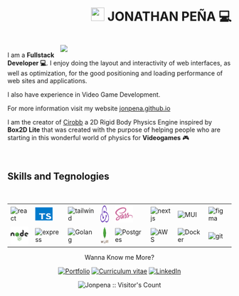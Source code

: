 <div align="right">

# <img src="https://raw.githubusercontent.com/MartinHeinz/MartinHeinz/master/wave.gif" width="30px" height="30px"> JONATHAN PEÑA 💻 

</div>

<br />

<img width="385" height="auto" align="right" src="https://github.com/jonpena/jonpena/blob/main/banner.png">

I am a **Fullstack Developer 💻**. I enjoy doing the layout and interactivity of web interfaces, as well as optimization, for the good positioning and loading performance of web sites and applications.

I also have experience in Video Game Development.

For more information visit my website <a href="https://jonpena.github.io" target="_blank" rel="noopener">jonpena.github.io</a>

I am the creator of <a href="https://github.com/jonpena/Cirobb" target="_blank" rel="noopener">Cirobb</a> a 2D Rigid Body Physics Engine inspired by **Box2D Lite** that was created with the purpose of helping people who are starting 
in this wonderful world of physics for **Videogames** 🎮

<br />

## Skills and Tegnologies

<br />

<table align="center">
    <tr>
        <td><img src="https://react.dev/images/brand/logo_dark.svg" alt="react" width="40" height="40"/></td>
        <td><img src="https://raw.githubusercontent.com/devicons/devicon/master/icons/typescript/typescript-original.svg" alt="typescript" width="40" height="30"/> </td>
        <td><img src="https://www.vectorlogo.zone/logos/tailwindcss/tailwindcss-icon.svg" alt="tailwind" width="40" height="40"/></td>
        <td><img src="https://raw.githubusercontent.com/devicons/devicon/master/icons/redux/redux-original.svg" alt="redux" width="40" height="40"/> </td> 
        <td><img src="https://raw.githubusercontent.com/devicons/devicon/master/icons/sass/sass-original.svg" alt="sass" width="40" height="40"/></td>
        <td><img src="https://seeklogo.com/images/N/next-js-icon-logo-EE302D5DBD-seeklogo.com.png" alt="nextjs" width="40" height="40"/></td>
        <td><img src="https://v4.mui.com/static/logo.png" alt="MUI" width="40" height="40"/></td>
        <td><img src="https://www.vectorlogo.zone/logos/figma/figma-icon.svg" alt="figma" width="40" height="40"/></td> 
    </tr>
    <tr>
        <td><img src="https://raw.githubusercontent.com/devicons/devicon/master/icons/nodejs/nodejs-original-wordmark.svg" alt="nodejs" width="40" height="40"/></td> 
        <td><img src="https://adware-technologies.s3.amazonaws.com/uploads/technology/thumbnail/20/express-js.png" alt="express" width="40" height="40"/></td> 
        <td><img src="https://go.dev/blog/go-brand/Go-Logo/PNG/Go-Logo_Blue.png" alt="Golang" width="45" height="45"/></td> 
        <td><img src="https://raw.githubusercontent.com/devicons/devicon/master/icons/mongodb/mongodb-original-wordmark.svg" alt="mongodb" width="40" height="40"/></td> 
        <td><img src="https://upload.wikimedia.org/wikipedia/commons/thumb/2/29/Postgresql_elephant.svg/180px-Postgresql_elephant.svg.png" alt="Postgres" width="35" height="35"/></td> 
        <td><img src="https://a0.awsstatic.com/libra-css/images/logos/aws_smile-header-desktop-en-white_59x35.png" alt="AWS" width="40" height="25"/></td> 
        <td><img src="https://www.docker.com/wp-content/uploads/2022/03/vertical-logo-monochromatic.png" alt="Docker" width="40" height="32"/></td> 
        <td><img src="https://www.vectorlogo.zone/logos/git-scm/git-scm-icon.svg" alt="git" width="40" height="40"/></td> 
    </tr>
</table>
    
<p align="center">Wanna Know me More?</p>

<p align="center">
 
<a href="https://jonpena.github.io/" target="_blank">
<img src="https://img.shields.io/badge/Portfolio-blue?style=for-the-badge&logo=html5&logoColor=orange" alt="Portfolio" /></a> 

<a href="https://jonpena.github.io/CV.pdf" target="_blank">
<img src="https://img.shields.io/badge/curriculum-007EC6?logo=readdotcv&style=for-the-badge" alt="Curriculum vitae" /></a>  

<a href="https://www.linkedin.com/in/jonpeña" target="_blank">
<img src="https://img.shields.io/badge/LinkedIn-0077B5?style=for-the-badge&logo=linkedin&logoColor=white" alt="LinkedIn"/></a>
    
<p align="center"><img src="https://visitor-badge.laobi.icu/badge?page_id=jonpena.jonpena" alt="Jonpena :: Visitor's Count" /></p>
    
</p>
